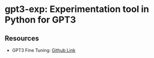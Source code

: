 # gpt3-exp: Experimentation tool in Python for GPT3

## Resources

- GPT3 Fine Tuning: [Github Link](https://github.com/cabhijith/GPT-3_Docs/blob/master/Fine-Tune.md)
